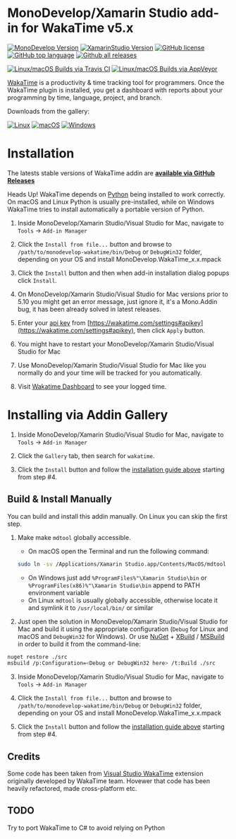 MonoDevelop/Xamarin Studio add-in for WakaTime v5.x
==============================================

[![MonoDevelop Version](https://img.shields.io/badge/MonoDevelop-v5.x-3CA0DE.svg)](http://www.monodevelop.com/download/)
[![XamarinStudio Version](https://img.shields.io/badge/XamarinStudio-v5.x-9E72C9.svg)](https://www.xamarin.com/download/)
[![GitHub license](https://img.shields.io/github/license/CodeCavePro/monodevelop-wakatime.svg)](https://github.com/CodeCavePro/monodevelop-wakatime/blob/master/LICENSE.md)
[![GitHub top language](https://img.shields.io/github/languages/top/CodeCavePro/monodevelop-wakatime.svg)](https://github.com/CodeCavePro/monodevelop-wakatime/search?l=C%23)
[![Github all releases](https://img.shields.io/github/downloads/CodeCavePro/monodevelop-wakatime/total.svg)](https://github.com/CodeCavePro/monodevelop-wakatime/releases/)

[![Linux/macOS Builds via Travis CI](https://travis-ci.org/CodeCavePro/monodevelop-wakatime.svg?branch=5.x)](https://travis-ci.org/CodeCavePro/monodevelop-wakatime)
[![Linux/macOS Builds via AppVeyor](https://ci.appveyor.com/api/projects/status/etc2j9e3ptg2vr1i/branch/5.x?svg=true)](https://ci.appveyor.com/project/salaros/monodevelop-wakatime/branch/5.x)

[WakaTime](https://wakatime.com/features) is a productivity & time tracking tool for programmers. Once the WakaTime plugin is installed, you get a dashboard with reports about your programming by time, language, project, and branch.

Downloads from the gallery:

[![Linux](https://img.shields.io/badge/dynamic/json.svg?label=Linux&colorB=CC5566&prefix=&suffix=&query=$.totals[0][1]&uri=http%3A%2F%2Faddins.monodevelop.com%2FProject%2FGetStatsAsync%3Fpid%3D183%26relid%3D3707%26period%3Dperiod%26arg%3D2016-04-16.2018-01-03)](http://addins.monodevelop.com/Project/Index/183)
[![macOS](https://img.shields.io/badge/dynamic/json.svg?label=macOS&colorB=779922&prefix=&suffix=&query=$.totals[1][1]&uri=http%3A%2F%2Faddins.monodevelop.com%2FProject%2FGetStatsAsync%3Fpid%3D183%26relid%3D3707%26period%3Dperiod%26arg%3D2016-04-16.2018-01-03)](http://addins.monodevelop.com/Project/Index/183)
[![Windows](https://img.shields.io/badge/dynamic/json.svg?label=Windows&colorB=229988&prefix=&suffix=&query=$.totals[2][1]&uri=http%3A%2F%2Faddins.monodevelop.com%2FProject%2FGetStatsAsync%3Fpid%3D183%26relid%3D3707%26period%3Dperiod%26arg%3D2016-04-16.2018-01-03)](http://addins.monodevelop.com/Project/Index/183)

# Installation

The latests stable versions of WakaTime addin are **[available via GitHub Releases](https://github.com/CodeCavePro/monodevelop-wakatime/releases)**

Heads Up! WakaTime depends on [Python](http://www.python.org/getit/) being installed to work correctly. On macOS and Linux Python is usually pre-installed, while on Windows WakaTime tries to install automatically a portable version of Python.

1. Inside MonoDevelop/Xamarin Studio/Visual Studio for Mac, navigate to `Tools` -> `Add-in Manager`

2. Click the `Install from file...` button and browse to `/path/to/monodevelop-wakatime/bin/Debug` or `DebugWin32` folder, depending on your OS and install MonoDevelop.WakaTime_x.x.mpack

3. Click the `Install` button and then when add-in installation dialog popups click `Install`.

4. On MonoDevelop/Xamarin Studio/Visual Studio for Mac versions prior to 5.10 you might get an error message, just ignore it, it's a Mono.Addin bug, it has been already solved in latest releases.

5. Enter your [api key](https://wakatime.com/settings#apikey) from [https://wakatime.com/settings#apikey](https://wakatime.com/settings#apikey), then click `Apply` button.

6. You might have to restart your MonoDevelop/Xamarin Studio/Visual Studio for Mac

7. Use MonoDevelop/Xamarin Studio/Visual Studio for Mac like you normally do and your time will be tracked for you automatically.

8. Visit [Wakatime Dashboard](http://wakatime.com/dashboard) to see your logged time.

# Installing via Addin Gallery

1. Inside MonoDevelop/Xamarin Studio/Visual Studio for Mac, navigate to `Tools` -> `Add-in Manager`

2. Click the `Gallery` tab, then search for `wakatime`.

3. Click the `Install` button and follow the [installation guide above](#installation) starting from step #4.

## Build & Install Manually

You can build and install this addin manually. On Linux you can skip the first step.

1. Make make `mdtool` globally accessible.

    * On macOS open the Terminal and run the following command:
    ```bash
    sudo ln -sv /Applications/Xamarin Studio.app/Contents/MacOS/mdtool /usr/bin/
    ```
    * On Windows just add `%ProgramFiles%"\Xamarin Studio\bin` or `%ProgramFiles(x86)%"\Xamarin Studio\bin` append to PATH environment variable
    * On Linux `mdtool` is usually globally accessible, otherwise locate it and symlink it to `/usr/local/bin/` or similar

2. Just open the solution in MonoDevelop/Xamarin Studio/Visual Studio for Mac and build it using the appropriate configuration (`Debug` for Linux and macOS and `DebugWin32` for Windows).
Or use [NuGet](https://www.nuget.org/downloads) + [XBuild](http://www.mono-project.com/docs/tools+libraries/tools/xbuild/) / [MSBuild](https://en.wikipedia.org/wiki/MSBuild) in order to build it from the command-line:
```bash
nuget restore ./src
msbuild /p:Configuration=<Debug or DebugWin32 here> /t:Build ./src
```

3. Inside MonoDevelop/Xamarin Studio/Visual Studio for Mac, navigate to `Tools` -> `Add-in Manager`

4. Click the `Install from file...` button and browse to `/path/to/monodevelop-wakatime/bin/Debug` or `DebugWin32` folder, depending on your OS and install MonoDevelop.WakaTime_x.x.mpack

5. Click the `Install` button and follow the [installation guide above](#installation) starting from step #4.

## Credits

Some code has been taken from [Visual Studio WakaTime](https://github.com/wakatime/visualstudio-wakatime) extension originally developed by WakaTime team. Hovewer that code has been heavily refactored, made cross-platform etc.

## TODO

Try to port WakaTime to C# to avoid relying on Python

